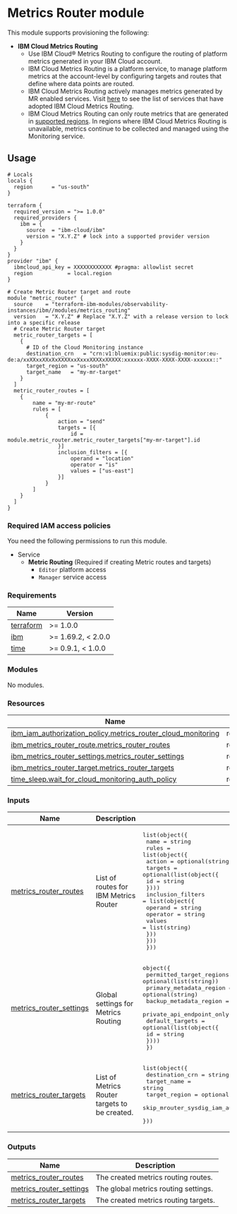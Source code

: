 # Metrics Router module

This module supports provisioning the following:

* **IBM Cloud Metrics Routing**
  * Use IBM Cloud® Metrics Routing to configure the routing of platform metrics generated in your IBM Cloud account.
  * IBM Cloud Metrics Routing is a platform service, to manage platform metrics at the account-level by configuring targets and routes that define where data points are routed.
  * IBM Cloud Metrics Routing actively manages metrics generated by MR enabled services. Visit [here](https://cloud.ibm.com/docs/metrics-router?topic=metrics-router-cloud-services-mr) to see the list of services that have adopted IBM Cloud Metrics Routing.
  * IBM Cloud Metrics Routing can only route metrics that are generated in [supported regions](https://cloud.ibm.com/docs/metrics-router?topic=metrics-router-regions). In regions where IBM Cloud Metrics Routing is unavailable, metrics continue to be collected and managed using the Monitoring service.

## Usage

```hcl
# Locals
locals {
  region      = "us-south"
}

terraform {
  required_version = ">= 1.0.0"
  required_providers {
    ibm = {
      source  = "ibm-cloud/ibm"
      version = "X.Y.Z" # lock into a supported provider version
    }
  }
}
provider "ibm" {
  ibmcloud_api_key = XXXXXXXXXXXX #pragma: allowlist secret
  region           = local.region
}

# Create Metric Router target and route
module "metric_router" {
  source    = "terraform-ibm-modules/observability-instances/ibm//modules/metrics_routing"
  version   = "X.Y.Z" # Replace "X.Y.Z" with a release version to lock into a specific release
  # Create Metric Router target
  metric_router_targets = [
    {
      # ID of the Cloud Monitoring instance
      destination_crn   = "crn:v1:bluemix:public:sysdig-monitor:eu-de:a/xxXXxxXXxXxXXXXxxXxxxXXXXxXXXXX:xxxxxx-XXXX-XXXX-XXXX-xxxxxx::"
      target_region = "us-south"
      target_name   = "my-mr-target"
    }
  ]
  metric_router_routes = [
    {
        name = "my-mr-route"
        rules = [
            {
                action = "send"
                targets = [{
                    id = module.metric_router.metric_router_targets["my-mr-target"].id
                }]
                inclusion_filters = [{
                    operand = "location"
                    operator = "is"
                    values = ["us-east"]
                }]
            }
        ]
    }
  ]
}
```

### Required IAM access policies

You need the following permissions to run this module.

* Service
  * **Metric Routing** (Required if creating Metric routes and targets)
    * `Editor` platform access
    * `Manager` service access

<!-- BEGINNING OF PRE-COMMIT-TERRAFORM DOCS HOOK -->
### Requirements

| Name | Version |
|------|---------|
| <a name="requirement_terraform"></a> [terraform](#requirement\_terraform) | >= 1.0.0 |
| <a name="requirement_ibm"></a> [ibm](#requirement\_ibm) | >= 1.69.2, < 2.0.0 |
| <a name="requirement_time"></a> [time](#requirement\_time) | >= 0.9.1, < 1.0.0 |

### Modules

No modules.

### Resources

| Name | Type |
|------|------|
| [ibm_iam_authorization_policy.metrics_router_cloud_monitoring](https://registry.terraform.io/providers/ibm-cloud/ibm/latest/docs/resources/iam_authorization_policy) | resource |
| [ibm_metrics_router_route.metrics_router_routes](https://registry.terraform.io/providers/ibm-cloud/ibm/latest/docs/resources/metrics_router_route) | resource |
| [ibm_metrics_router_settings.metrics_router_settings](https://registry.terraform.io/providers/ibm-cloud/ibm/latest/docs/resources/metrics_router_settings) | resource |
| [ibm_metrics_router_target.metrics_router_targets](https://registry.terraform.io/providers/ibm-cloud/ibm/latest/docs/resources/metrics_router_target) | resource |
| [time_sleep.wait_for_cloud_monitoring_auth_policy](https://registry.terraform.io/providers/hashicorp/time/latest/docs/resources/sleep) | resource |

### Inputs

| Name | Description | Type | Default | Required |
|------|-------------|------|---------|:--------:|
| <a name="input_metrics_router_routes"></a> [metrics\_router\_routes](#input\_metrics\_router\_routes) | List of routes for IBM Metrics Router | <pre>list(object({<br/>    name = string<br/>    rules = list(object({<br/>      action = optional(string, "send")<br/>      targets = optional(list(object({<br/>        id = string<br/>      })))<br/>      inclusion_filters = list(object({<br/>        operand  = string<br/>        operator = string<br/>        values   = list(string)<br/>      }))<br/>    }))<br/>  }))</pre> | `[]` | no |
| <a name="input_metrics_router_settings"></a> [metrics\_router\_settings](#input\_metrics\_router\_settings) | Global settings for Metrics Routing | <pre>object({<br/>    permitted_target_regions  = optional(list(string))<br/>    primary_metadata_region   = optional(string)<br/>    backup_metadata_region    = optional(string)<br/>    private_api_endpoint_only = optional(bool, false)<br/>    default_targets = optional(list(object({<br/>      id = string<br/>    })))<br/>  })</pre> | `null` | no |
| <a name="input_metrics_router_targets"></a> [metrics\_router\_targets](#input\_metrics\_router\_targets) | List of Metrics Router targets to be created. | <pre>list(object({<br/>    destination_crn                     = string<br/>    target_name                         = string<br/>    target_region                       = optional(string)<br/>    skip_mrouter_sysdig_iam_auth_policy = optional(bool, false)<br/>  }))</pre> | `[]` | no |

### Outputs

| Name | Description |
|------|-------------|
| <a name="output_metrics_router_routes"></a> [metrics\_router\_routes](#output\_metrics\_router\_routes) | The created metrics routing routes. |
| <a name="output_metrics_router_settings"></a> [metrics\_router\_settings](#output\_metrics\_router\_settings) | The global metrics routing settings. |
| <a name="output_metrics_router_targets"></a> [metrics\_router\_targets](#output\_metrics\_router\_targets) | The created metrics routing targets. |
<!-- END OF PRE-COMMIT-TERRAFORM DOCS HOOK -->
